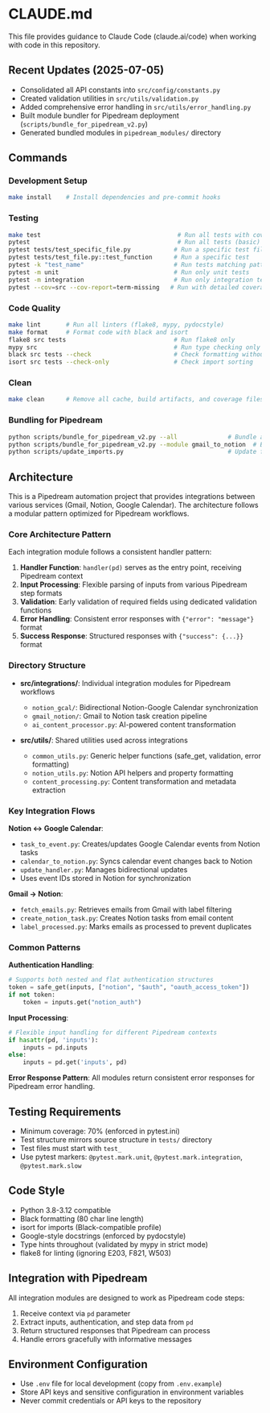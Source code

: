 # CLAUDE.md

This file provides guidance to Claude Code (claude.ai/code) when working with code in this repository.

## Recent Updates (2025-07-05)

- Consolidated all API constants into `src/config/constants.py`
- Created validation utilities in `src/utils/validation.py`
- Added comprehensive error handling in `src/utils/error_handling.py`
- Built module bundler for Pipedream deployment (`scripts/bundle_for_pipedream_v2.py`)
- Generated bundled modules in `pipedream_modules/` directory

## Commands

### Development Setup
```bash
make install    # Install dependencies and pre-commit hooks
```

### Testing
```bash
make test                                      # Run all tests with coverage
pytest                                         # Run all tests (basic)
pytest tests/test_specific_file.py            # Run a specific test file
pytest tests/test_file.py::test_function      # Run a specific test
pytest -k "test_name"                         # Run tests matching pattern
pytest -m unit                                # Run only unit tests
pytest -m integration                         # Run only integration tests
pytest --cov=src --cov-report=term-missing   # Run with detailed coverage report
```

### Code Quality
```bash
make lint       # Run all linters (flake8, mypy, pydocstyle)
make format     # Format code with black and isort
flake8 src tests                              # Run flake8 only
mypy src                                      # Run type checking only
black src tests --check                       # Check formatting without changing
isort src tests --check-only                  # Check import sorting
```

### Clean
```bash
make clean      # Remove all cache, build artifacts, and coverage files
```

### Bundling for Pipedream
```bash
python scripts/bundle_for_pipedream_v2.py --all              # Bundle all modules
python scripts/bundle_for_pipedream_v2.py --module gmail_to_notion  # Bundle specific module
python scripts/update_imports.py                             # Update files to use centralized constants
```

## Architecture

This is a Pipedream automation project that provides integrations between various services (Gmail, Notion, Google Calendar). The architecture follows a modular pattern optimized for Pipedream workflows.

### Core Architecture Pattern

Each integration module follows a consistent handler pattern:
1. **Handler Function**: `handler(pd)` serves as the entry point, receiving Pipedream context
2. **Input Processing**: Flexible parsing of inputs from various Pipedream step formats
3. **Validation**: Early validation of required fields using dedicated validation functions
4. **Error Handling**: Consistent error responses with `{"error": "message"}` format
5. **Success Response**: Structured responses with `{"success": {...}}` format

### Directory Structure

- **src/integrations/**: Individual integration modules for Pipedream workflows
  - `notion_gcal/`: Bidirectional Notion-Google Calendar synchronization
  - `gmail_notion/`: Gmail to Notion task creation pipeline
  - `ai_content_processor.py`: AI-powered content transformation
  
- **src/utils/**: Shared utilities used across integrations
  - `common_utils.py`: Generic helper functions (safe_get, validation, error formatting)
  - `notion_utils.py`: Notion API helpers and property formatting
  - `content_processing.py`: Content transformation and metadata extraction

### Key Integration Flows

**Notion ↔ Google Calendar**:
- `task_to_event.py`: Creates/updates Google Calendar events from Notion tasks
- `calendar_to_notion.py`: Syncs calendar event changes back to Notion
- `update_handler.py`: Manages bidirectional updates
- Uses event IDs stored in Notion for synchronization

**Gmail → Notion**:
- `fetch_emails.py`: Retrieves emails from Gmail with label filtering
- `create_notion_task.py`: Creates Notion tasks from email content
- `label_processed.py`: Marks emails as processed to prevent duplicates

### Common Patterns

**Authentication Handling**:
```python
# Supports both nested and flat authentication structures
token = safe_get(inputs, ["notion", "$auth", "oauth_access_token"])
if not token:
    token = inputs.get("notion_auth")
```

**Input Processing**:
```python
# Flexible input handling for different Pipedream contexts
if hasattr(pd, 'inputs'):
    inputs = pd.inputs
else:
    inputs = pd.get('inputs', pd)
```

**Error Response Pattern**:
All modules return consistent error responses for Pipedream error handling.

## Testing Requirements

- Minimum coverage: 70% (enforced in pytest.ini)
- Test structure mirrors source structure in `tests/` directory
- Test files must start with `test_`
- Use pytest markers: `@pytest.mark.unit`, `@pytest.mark.integration`, `@pytest.mark.slow`

## Code Style

- Python 3.8-3.12 compatible
- Black formatting (80 char line length)
- isort for imports (Black-compatible profile)
- Google-style docstrings (enforced by pydocstyle)
- Type hints throughout (validated by mypy in strict mode)
- flake8 for linting (ignoring E203, F821, W503)

## Integration with Pipedream

All integration modules are designed to work as Pipedream code steps:
1. Receive context via `pd` parameter
2. Extract inputs, authentication, and step data from `pd`
3. Return structured responses that Pipedream can process
4. Handle errors gracefully with informative messages

## Environment Configuration

- Use `.env` file for local development (copy from `.env.example`)
- Store API keys and sensitive configuration in environment variables
- Never commit credentials or API keys to the repository
